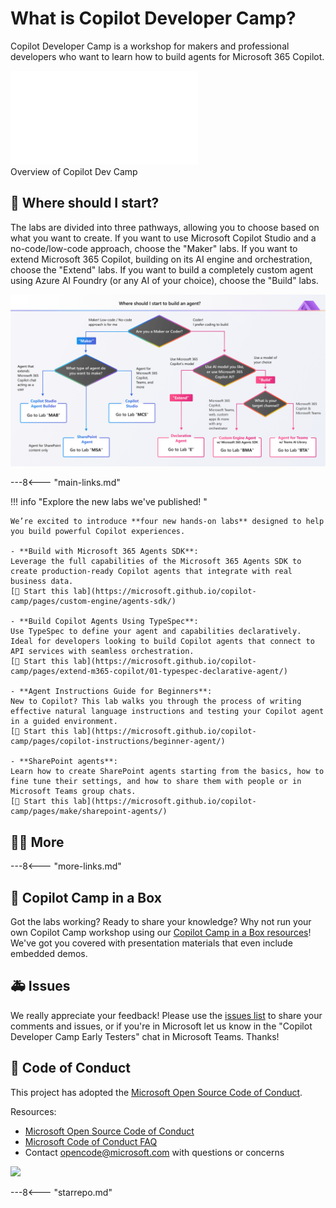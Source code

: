 # What is Copilot Developer Camp?

Copilot Developer Camp is a workshop for makers and professional developers who want to learn how to build agents for Microsoft 365 Copilot.

  <div class="video">
      <iframe src="//www.youtube.com/embed/uLYdP4ST7k0" frameborder="0" allowfullscreen></iframe>
      <div>Overview of Copilot Dev Camp</div>
    </div>

## 🧪 Where should I start?

The labs are divided into three pathways, allowing you to choose based on what you want to create. If you want to use Microsoft Copilot Studio and a no-code/low-code approach, choose the "Maker" labs. If you want to extend Microsoft 365 Copilot, building on its AI engine and orchestration, choose the "Extend" labs. If you want to build a completely custom agent using Azure AI Foundry (or any AI of your choice), choose the "Build" labs.

![The labs are divided into three pathways, allowing you to choose based on what you want to create. If you want to use Microsoft Copilot Studio and a no-code/low-code approach, choose the "Maker" labs. If you want to extend Microsoft 365 Copilot, building on its AI engine and orchestration, choose the "Extend" labs. If you want to build a completely custom agent using Azure AI Foundry (or any AI of your choice), choose the "Build" labs.](./assets/images/CopilotCamp-Flow-Chart.png)

---8<--- "main-links.md"

!!! info "Explore the new labs we've published! "    

    We’re excited to introduce **four new hands-on labs** designed to help you build powerful Copilot experiences. 

    - **Build with Microsoft 365 Agents SDK**:
    Leverage the full capabilities of the Microsoft 365 Agents SDK to create production-ready Copilot agents that integrate with real business data.
    [🔗 Start this lab](https://microsoft.github.io/copilot-camp/pages/custom-engine/agents-sdk/)

    - **Build Copilot Agents Using TypeSpec**:
    Use TypeSpec to define your agent and capabilities declaratively. Ideal for developers looking to build Copilot agents that connect to API services with seamless orchestration.
    [🔗 Start this lab](https://microsoft.github.io/copilot-camp/pages/extend-m365-copilot/01-typespec-declarative-agent/)

    - **Agent Instructions Guide for Beginners**:
    New to Copilot? This lab walks you through the process of writing effective natural language instructions and testing your Copilot agent in a guided environment.
    [🔗 Start this lab](https://microsoft.github.io/copilot-camp/pages/copilot-instructions/beginner-agent/)

    - **SharePoint agents**:
    Learn how to create SharePoint agents starting from the basics, how to fine tune their settings, and how to share them with people or in Microsoft Teams group chats.
    [🔗 Start this lab](https://microsoft.github.io/copilot-camp/pages/make/sharepoint-agents/)

## 🧑‍💻 More

---8<--- "more-links.md"

<!-- ## 🎖️ Copilot Developer Camp Awards

We are excited to announce a thrilling initiative that will challenge you to showcase your knowledge and skills in Microsoft 365 Copilot extensibility. This is your chance to dive deep into the world of Copilot, explore its capabilities, and demonstrate your expertise. [Find out more on awards.](https://microsoft.github.io/copilot-camp/awards)
 -->


## 🎁 Copilot Camp in a Box 

Got the labs working? Ready to share your knowledge? Why not run your own Copilot Camp workshop using our [Copilot Camp in a Box resources](https://microsoft.github.io/copilot-camp/pages/in-a-box/)! We've got you covered with presentation materials that even include embedded demos.



## 🚑 Issues

We really appreciate your feedback! Please use the [issues list](https://github.com/microsoft/copilot-camp/issues) to share your comments and issues, or if you're in Microsoft let us know in the "Copilot Developer Camp Early Testers" chat in Microsoft Teams. Thanks!


## 📜 Code of Conduct

This project has adopted the [Microsoft Open Source Code of Conduct](https://opensource.microsoft.com/codeofconduct/).

Resources:

- [Microsoft Open Source Code of Conduct](https://opensource.microsoft.com/codeofconduct/)
- [Microsoft Code of Conduct FAQ](https://opensource.microsoft.com/codeofconduct/faq/)
- Contact [opencode@microsoft.com](mailto:opencode@microsoft.com) with questions or concerns

<img src="https://m365-visitor-stats.azurewebsites.net/copilot-camp/index" />

---8<--- "starrepo.md"